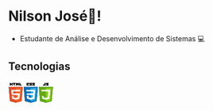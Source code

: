 # Nilson José👋!

 - Estudante de Análise e Desenvolvimento de Sistemas 💻

## Tecnologias

![html5 e Js](images/front.png)
